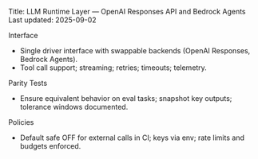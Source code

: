 Title: LLM Runtime Layer — OpenAI Responses API and Bedrock Agents
Last updated: 2025-09-02

Interface
- Single driver interface with swappable backends (OpenAI Responses, Bedrock Agents).
- Tool call support; streaming; retries; timeouts; telemetry.

Parity Tests
- Ensure equivalent behavior on eval tasks; snapshot key outputs; tolerance windows documented.

Policies
- Default safe OFF for external calls in CI; keys via env; rate limits and budgets enforced.


